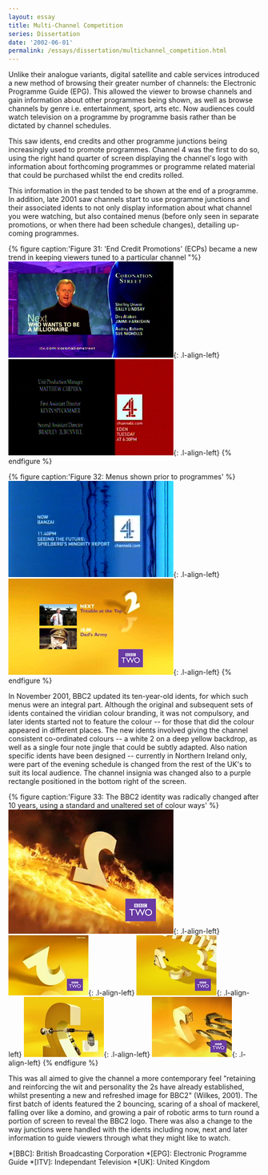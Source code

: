 ```yaml
---
layout: essay
title: Multi-Channel Competition
series: Dissertation
date: '2002-06-01'
permalink: /essays/dissertation/multichannel_competition.html
---
```

Unlike their analogue variants, digital satellite and cable services introduced a new method of browsing their greater number of channels: the Electronic Programme Guide (EPG). This allowed the viewer to browse channels and gain information about other programmes being shown, as well as browse channels by genre i.e. entertainment, sport, arts etc. Now audiences could watch television on a programme by programme basis rather than be dictated by channel schedules.

This saw idents, end credits and other programme junctions being increasingly used to promote programmes. Channel 4 was the first to do so, using the right hand quarter of screen displaying the channel's logo with information about forthcoming programmes or programme related material that could be purchased whilst the end credits rolled.

This information in the past tended to be shown at the end of a programme. In addition, late 2001 saw channels start to use programme junctions and their associated idents to not only display information about what channel you were watching, but also contained menus (before only seen in separate promotions, or when there had been schedule changes), detailing up-coming programmes. 

{% figure caption:'Figure 31: 'End Credit Promotions' (ECPs) became a new trend in keeping viewers tuned to a particular channel "%}
![ITV End Credit Promotion](/assets/images/essays/dissertation/figure-31a.png){: .l-align-left}
![Channel 4 End Credit Promotion](/assets/images/essays/dissertation/figure-31b.png){: .l-align-left}
{% endfigure %}

{% figure caption:'Figure 32: Menus shown prior to programmes' %}
![Channel 4 Programme Menu](/assets/images/essays/dissertation/figure-32a.png){: .l-align-left} 
![BBC2 Programme Menu](/assets/images/essays/dissertation/figure-32b.png){: .l-align-left} 
{% endfigure %}

In November 2001, BBC2 updated its ten-year-old idents, for which such menus were an integral part. Although the original and subsequent sets of idents contained the viridian colour branding, it was not compulsory, and later idents started not to feature the colour -- for those that did the colour appeared in different places. The new idents involved giving the channel consistent co-ordinated colours -- a white 2 on a deep yellow backdrop, as well as a single four note jingle that could be subtly adapted. Also nation specific idents have been designed -- currently in Northern Ireland only, were part of the evening schedule is changed from the rest of the UK's to suit its local audience. The channel insignia was changed also to a purple rectangle positioned in the bottom right of the screen.

{% figure caption:'Figure 33: The BBC2 identity was radically changed after 10 years, using a standard and unaltered set of colour ways' %}
![BBC Two 'Fire' ident, 2003](/assets/images/essays/dissertation/figure-33a.png){: .l-align-left}
![BBC Two 'Bounce' ident, 2001](/assets/images/essays/dissertation/figure-33b.png){: .l-align-left}
![BBC Two 'Domino' ident, 2001](/assets/images/essays/dissertation/figure-33c.png){: .l-align-left}
![BBC Two 'Logo' ident, 2001](/assets/images/essays/dissertation/figure-33d.png){: .l-align-left}
![BBC Two 'Fish' ident, 2001](/assets/images/essays/dissertation/figure-33e.png){: .l-align-left}
{% endfigure %}

This was all aimed to give the channel a more contemporary feel "retaining and reinforcing the wit and personality the 2s have already established, whilst presenting a new and refreshed image for BBC2" (Wilkes, 2001). The first batch of idents featured the 2 bouncing, scaring of a shoal of mackerel, falling over like a domino, and growing a pair of robotic arms to turn round a portion of screen to reveal the BBC2 logo. There was also a change to the way junctions were handled with the idents including now, next and later information to guide viewers through what they might like to watch.

*[BBC]: British Broadcasting Corporation
*[EPG]: Electronic Programme Guide
*[ITV]: Independant Television
*[UK]: United Kingdom
